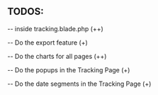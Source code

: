 ## TODOS:

-- inside tracking.blade.php (++)
<!-- @if ($tracks->count() > 0)
    @foreach ($tracks as $track)
        <tr>{{$track->date}}</tr> {{--TODO convert this into words like (today/yesterday/weekly) --}}
        <tr>
            <td>{{$track->mode}}</td>
            <td>{{$track->category}}</td>
            <td>{{$track->description}}</td>
            <td>{{$track->amount}}</td> {{--TODO format so that it add commas --}}
            <td><button onclick="openDeleteModal()"><i class="fa-solid fa-trash"></i></button></td>
        </tr>
    @endforeach
@endif -->

-- Do the export feature (+)

-- Do the charts for all pages (++)

-- Do the popups in the Tracking Page (+)

-- Do the date segments in the Tracking Page (+)